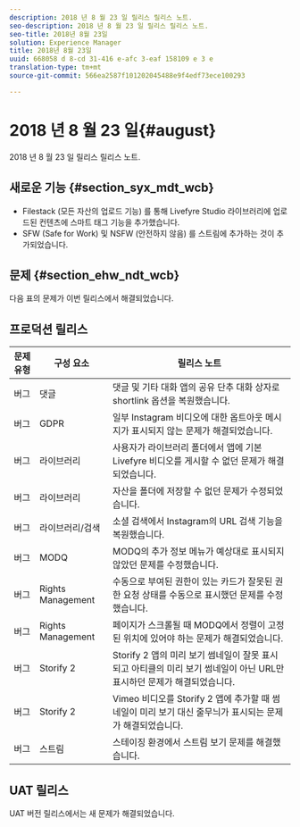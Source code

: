 ```yaml
---
description: 2018 년 8 월 23 일 릴리스 릴리스 노트.
seo-description: 2018 년 8 월 23 일 릴리스 릴리스 노트.
seo-title: 2018년 8월 23일
solution: Experience Manager
title: 2018년 8월 23일
uuid: 668058 d 8-cd 31-416 e-afc 3-eaf 158109 e 3 e
translation-type: tm+mt
source-git-commit: 566ea2587f101202045488e9f4edf73ece100293

---
```



# 2018 년 8 월 23 일{#august}

2018 년 8 월 23 일 릴리스 릴리스 노트.

## 새로운 기능 {#section_syx_mdt_wcb}

* Filestack (모든 자산의 업로드 기능) 를 통해 Livefyre Studio 라이브러리에 업로드된 컨텐츠에 스마트 태그 기능을 추가했습니다.
* SFW (Safe for Work) 및 NSFW (안전하지 않음) 를 스트림에 추가하는 것이 추가되었습니다.

## 문제 {#section_ehw_ndt_wcb}

다음 표의 문제가 이번 릴리스에서 해결되었습니다.

## 프로덕션 릴리스

| **문제 유형** | **구성 요소** | **릴리스 노트** |
|---|---|---|
| 버그 | 댓글 | 댓글 및 기타 대화 앱의 공유 단추 대화 상자로 shortlink 옵션을 복원했습니다. |
| 버그 | GDPR | 일부 Instagram 비디오에 대한 옵트아웃 메시지가 표시되지 않는 문제가 해결되었습니다. |
| 버그 | 라이브러리 | 사용자가 라이브러리 폴더에서 앱에 기본 Livefyre 비디오를 게시할 수 없던 문제가 해결되었습니다. |
| 버그 | 라이브러리 | 자산을 폴더에 저장할 수 없던 문제가 수정되었습니다. |
| 버그 | 라이브러리/검색 | 소셜 검색에서 Instagram의 URL 검색 기능을 복원했습니다. |
| 버그 | MODQ | MODQ의 추가 정보 메뉴가 예상대로 표시되지 않았던 문제를 수정했습니다. |
| 버그 | Rights Management | 수동으로 부여된 권한이 있는 카드가 잘못된 권한 요청 상태를 수동으로 표시했던 문제를 수정했습니다. |
| 버그 | Rights Management | 페이지가 스크롤될 때 MODQ에서 정렬이 고정된 위치에 있어야 하는 문제가 해결되었습니다. |
| 버그 | Storify 2 | Storify 2 앱의 미리 보기 썸네일이 잘못 표시되고 아티클의 미리 보기 썸네일이 아닌 URL만 표시하던 문제가 해결되었습니다. |
| 버그 | Storify 2 | Vimeo 비디오를 Storify 2 앱에 추가할 때 썸네일이 미리 보기 대신 줄무늬가 표시되는 문제가 해결되었습니다. |
| 버그 | 스트림 | 스테이징 환경에서 스트림 보기 문제를 해결했습니다. |

## UAT 릴리스

UAT 버전 릴리스에서는 새 문제가 해결되었습니다.
